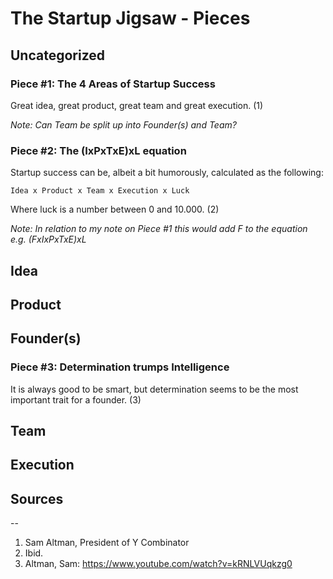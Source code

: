 
The Startup Jigsaw - Pieces
=========================================================

## Uncategorized
### Piece #1: The 4 Areas of Startup Success
Great idea, great product, great team and great execution. (1)

*Note: Can Team be split up into Founder(s) and Team?*


### Piece #2: The (IxPxTxE)xL equation
Startup success can be, albeit a bit humorously, calculated as the following:
	
	Idea x Product x Team x Execution x Luck

Where luck is a number between 0 and 10.000. (2)


*Note: In relation to my note on Piece #1 this would add F to the equation e.g. (FxIxPxTxE)xL*


## Idea

## Product


## Founder(s)
### Piece #3: Determination trumps Intelligence
It is always good to be smart, but determination seems to be the most important trait for a founder. (3)


## Team


## Execution


## Sources
--
1. Sam Altman, President of Y Combinator
2. Ibid.
3. Altman, Sam: https://www.youtube.com/watch?v=kRNLVUqkzg0